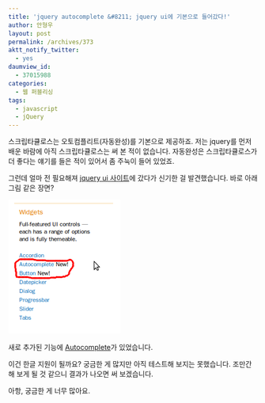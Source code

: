 ```yaml
---
title: 'jquery autocomplete &#8211; jquery ui에 기본으로 들어갔다!'
author: 안형우
layout: post
permalink: /archives/373
aktt_notify_twitter:
  - yes
daumview_id:
  - 37015988
categories:
  - 웹 퍼블리싱
tags:
  - javascript
  - jQuery
---
```

스크립타큘로스는 오토컴플리트(자동완성)를 기본으로 제공하죠. 저는 jquery를 먼저 배운 바람에 아직 스크립타큘로스는 써 본 적이 없습니다. 자동완성은 스크립타큘로스가 더 좋다는 얘기를 들은 적이 있어서 좀 주눅이 들어 있었죠.

그런데 얼마 전 필요해져 <a href="http://jqueryui.com" target="_blank">jquery ui 사이트</a>에 갔다가 신기한 걸 발견했습니다. 바로 아래 그림 같은 장면?

<img class="aligncenter" src="/uploads/legacy/old-images/1/cfile23.uf.2046E24B4D4BC8A22F014B.png" alt="" width="227" height="271" />

새로 추가된 기능에 <a href="http://jqueryui.com/autocomplete/" target="_blank">Autocomplete</a>가 있었습니다.

이건 한글 지원이 될까요? 궁금한 게 많지만 아직 테스트해 보지는 못했습니다. 조만간 해 보게 될 것 같으니 결과가 나오면 써 보겠습니다.

아항, 궁금한 게 너무 많아요.